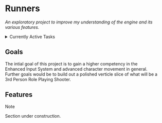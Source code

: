 # Runners
_An exploratory project to improve my understanding of the engine and its various features._

<details>
  <summary>Currently Active Tasks</summary>

  - [ ] Locomotion
    - [x] Base Movement
      - [x] Walk, Run, Jog, Jump, and Crouch implemented
      - [x] Walk, Run, Jog values parameterized and modifiable in editor
      - [x] Jump values parameterized and modifiable in editor
      - [x] Crouch values parameterized and modifiable in editor
    - [ ] Advanced Movement
      - [ ] Roll, Mantle, and Climb implemented
      - [ ] Roll, Mantle, and Climb values parameterized and modifiable in editor
    - [ ] State Management
      - [ ] Base Movement states
      - [ ] Advanced Movement States
      - [ ] Inter-State Transitions
        - [ ] Base -> Advanced Movement / Combat / Idle
        - [ ] Advanced -> Base Movement / Combat / Idle
        - [ ] Idle -> Base Movement / Advanced Movement / Combat
    - [ ] Animations
      - [ ] Base Movement
        - [ ] Walk, Run, Jog
        - [ ] Jump
        - [ ] Crouch
        - [ ] Transitions between base movement states
        - [ ] Transitions between base and advanced movement states
      - [ ] Advanced Movement
        - [ ] Roll
        - [ ] Mantle
        - [ ] Climb
        - [ ] Transitions between advanced movement states
        - [ ] Transitions between advanced and base movement states
  - [ ] Combat
    - [ ] State Management
      - [ ] Entering Combat
      - [ ] Exiting Combat
    - [ ] Inputs
      - [ ] Attack
    - [ ] Props
      - [ ] Rifle
      - [ ] Pistol
      - [ ] Knife
  
</details>

## Goals
The intial goal of this project is to gain a higher competency in the Enhanced Input System and advanced character movement in general. Further goals would be to build out a polished verticle slice of what will be a 3rd Person Role Playing Shooter.

## Features
> [!NOTE]
> Section under construction.
